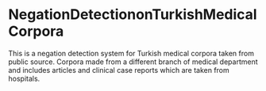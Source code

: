 # NegationDetectiononTurkishMedicalCorpora
This is a negation detection system for Turkish medical corpora taken from public source. Corpora made from a different branch of medical department and includes articles and clinical case reports which are taken from hospitals. 
